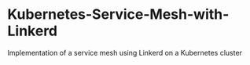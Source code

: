 # Kubernetes-Service-Mesh-with-Linkerd
Implementation of a service mesh using Linkerd on a Kubernetes cluster
